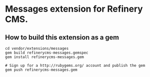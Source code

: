 # Messages extension for Refinery CMS.

## How to build this extension as a gem

    cd vendor/extensions/messages
    gem build refinerycms-messages.gemspec
    gem install refinerycms-messages.gem

    # Sign up for a http://rubygems.org/ account and publish the gem
    gem push refinerycms-messages.gem